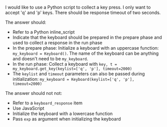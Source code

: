 I would like to use a Python script to collect a key press. I only want to accept 'q' and 'p' keys. There should be response timeout of two seconds.

The answer should:

- Refer to a Python inline_script
- Indicate that the keyboard should be prepared in the prepare phase and used to collect a response in the run phase
- In the prepare phase: Initialize a keyboard with an uppercase function: `my_keyboard = Keyboard()`. The name of the keyboard can be anything and doesn't need to be `my_keyboard`.
- In the run phase: Collect a keyboard with `key, t = my_keyboard.get_key(keylist=['q', 'p'], timeout=2000)`
- The `keylist` and `timeout` parameters can also be passed during initialization: `my_keyboard = Keyboard(keylist=['q', 'p'], timeout=2000)`

The answer should not not:

- Refer to a `keyboard_response` item
- Use JavaScript
- Initialize the keyboard with a lowercase function
- Pass `exp` as argument when initializing the keyboard
